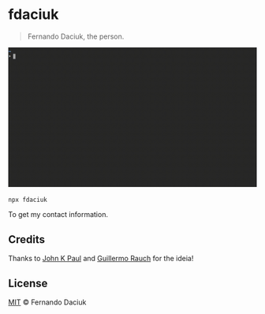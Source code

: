 # fdaciuk

> Fernando Daciuk, the person.

![](https://raw.githubusercontent.com/fdaciuk/fdaciuk/master/fdaciuk.gif)

```console
npx fdaciuk
```

To get my contact information.

## Credits

Thanks to [John K Paul](https://github.com/johnkpaul/johnkpaul) and [Guillermo Rauch](https://github.com/rauchg/rauchg) for the ideia!

## License

[MIT](https://github.com/fdaciuk/licenses/blob/master/MIT-LICENSE.md) &copy; Fernando Daciuk
